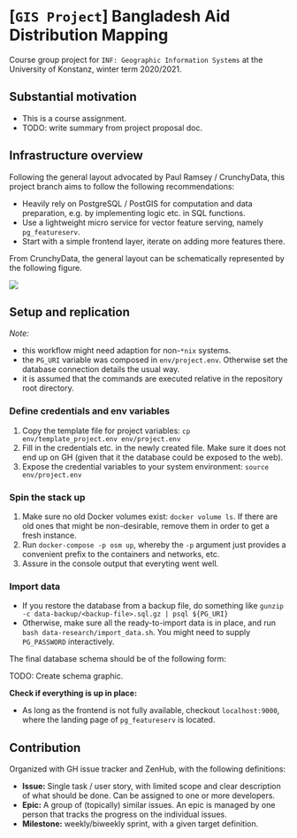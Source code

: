 # [`GIS Project`] Bangladesh Aid Distribution Mapping

Course group project for `INF: Geographic Information Systems` at the
University of Konstanz, winter term 2020/2021.

## Substantial motivation

- This is a course assignment.
- TODO: write summary from project proposal doc.

## Infrastructure overview

Following the general layout advocated by Paul Ramsey / CrunchyData, this
project branch aims to follow the following recommendations:

- Heavily rely on PostgreSQL / PostGIS for computation and data preparation, e.g.
  by implementing logic etc. in SQL functions.
- Use a lightweight micro service for vector feature serving, namely
  `pg_featureserv`.
- Start with a simple frontend layer, iterate on adding more features there.

From CrunchyData, the general layout can be schematically represented by the
following figure.

![](https://info.crunchydata.com/hs-fs/hubfs/Crunchy%20Spatial_Spatial%20Diagram%20(1).png?width=692&name=Crunchy%20Spatial_Spatial%20Diagram%20(1).png)



## Setup and replication

_Note:_ 
- this workflow might need adaption for non-`*nix` systems.
- the `PG_URI` variable was composed in `env/project.env`. Otherwise
 set the database connection details the usual way.
- it is assumed that the commands are executed relative in the repository root
  directory.

### Define credentials and env variables

1. Copy the template file for project variables: 
    `cp env/template_project.env env/project.env`
2. Fill in the credentials etc. in the newly created file. Make sure it
    does not end up on GH (given that it the database could be exposed to
    the web).
3. Expose the credential variables to your system environment: `source env/project.env`


### Spin the stack up

 1. Make sure no old Docker volumes exist: `docker volume ls`. If there are
    old ones that might be non-desirable, remove them in order to get a
    fresh instance.
 2. Run `docker-compose -p osm up`, whereby the `-p` argument just provides a
     convenient prefix to the containers and networks, etc.
 3. Assure in the console output that everyting went well.


### Import data

- If you restore the database from a backup file, do something like
  `gunzip -c data-backup/<backup-file>.sql.gz | psql ${PG_URI}`
- Otherwise, make sure all the ready-to-import data is in place, and
  run `bash data-research/import_data.sh`. You might need to supply
  `PG_PASSWORD` interactively.

The final database schema should be of the following form:

TODO: Create schema graphic.


**Check if everything is up in place:**

- As long as the frontend is not fully available, checkout `localhost:9000`,
 where the landing page of `pg_featureserv` is located.
   
## Contribution 

Organized with GH issue tracker and ZenHub, with the following definitions:

* **Issue:** Single task / user story, with limited scope and clear description
    of what should be done. Can be assigned to one or more developers.
* **Epic:** A group of (topically) similar issues. An epic is managed by one
  person that tracks the progress on the individual issues.
 * **Milestone:** weekly/biweekly sprint, with a given target definition.


